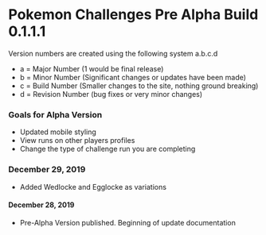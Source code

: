 # Pokemon Challenges Pre Alpha Build 0.1.1.1

Version numbers are created using the following system
a.b.c.d

- a = Major Number (1 would be final release)
- b = Minor Number (Significant changes or updates have been made)
- c = Build Number (Smaller changes to the site, nothing ground breaking)
- d = Revision Number (bug fixes or very minor changes)

### Goals for Alpha Version
- Updated mobile styling
- View runs on other players profiles
- Change the type of challenge run you are completing


### December 29, 2019
- Added Wedlocke and Egglocke as variations

#### December 28, 2019
 - Pre-Alpha Version published. Beginning of update documentation